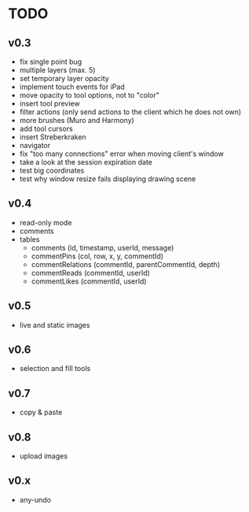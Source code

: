 # TODO

## v0.3
* fix single point bug
* multiple layers (max. 5)
* set temporary layer opacity
* implement touch events for iPad
* move opacity to tool options, not to "color"
* insert tool preview
* filter actions (only send actions to the client which he does not own)
* more brushes (Muro and Harmony)
* add tool cursors
* insert Streberkraken
* navigator
* fix "too many connections" error when moving client's window
* take a look at the session expiration date
* test big coordinates
* test why window resize fails displaying drawing scene

## v0.4
* read-only mode
* comments
* tables
  * comments (id, timestamp, userId, message)
  * commentPins (col, row, x, y, commentId)
  * commentRelations (commentId, parentCommentId, depth)
  * commentReads (commentId, userId)
  * commentLikes (commentId, userId)

## v0.5
* live and static images

## v0.6
* selection and fill tools

## v0.7
* copy & paste

## v0.8
* upload images

## v0.x
* any-undo